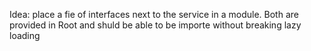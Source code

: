 Idea: place a fie of interfaces next to the service in a module. Both are provided in Root and shuld be able to be importe without breaking lazy loading
